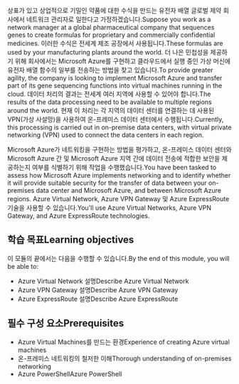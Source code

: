 <span data-ttu-id="44b08-101">상표가 있고 상업적으로 기밀인 약품에 대한 수식을 만드는 유전자 배열 글로벌 제약 회사에서 네트워크 관리자로 일한다고 가정하겠습니다.</span><span class="sxs-lookup"><span data-stu-id="44b08-101">Suppose you work as a network manager at a global pharmaceutical company that sequences genes to create formulas for proprietary and commercially confidential medicines.</span></span> <span data-ttu-id="44b08-102">이러한 수식은 전세계 제조 공장에서 사용됩니다.</span><span class="sxs-lookup"><span data-stu-id="44b08-102">These formulas are used by your manufacturing plants around the world.</span></span> <span data-ttu-id="44b08-103">더 나은 민첩성을 제공하기 위해 회사에서는 Microsoft Azure를 구현하고 클라우드에서 실행 중인 가상 머신에 유전자 배열 함수의 일부를 전송하는 방법을 찾고 있습니다.</span><span class="sxs-lookup"><span data-stu-id="44b08-103">To provide greater agility, the company is looking to implement Microsoft Azure and transfer part of its gene sequencing functions into virtual machines running in the cloud.</span></span> <span data-ttu-id="44b08-104">데이터 처리의 결과는 전세계 여러 지역에 사용할 수 있어야 합니다.</span><span class="sxs-lookup"><span data-stu-id="44b08-104">The results of the data processing need to be available to multiple regions around the world.</span></span> <span data-ttu-id="44b08-105">현재 이 처리는 각 지역의 데이터 센터를 연결하는 데 사용된 VPN(가상 사설망)을 사용하여 온-프레미스 데이터 센터에서 수행됩니다.</span><span class="sxs-lookup"><span data-stu-id="44b08-105">Currently, this processing is carried out in on-premise data centers, with virtual private networking (VPN) used to connect the data centers in each region.</span></span>

<span data-ttu-id="44b08-106">Microsoft Azure가 네트워킹을 구현하는 방법을 평가하고, 온-프레미스 데이터 센터와 Microsoft Azure 간 및 Microsoft Azure 지역 간에 데이터 전송에 적합한 보안을 제공하는지 여부를 식별하기 위해 작업을 수행했습니다.</span><span class="sxs-lookup"><span data-stu-id="44b08-106">You have been tasked to assess how Microsoft Azure implements networking and to identify whether it will provide suitable security for the transfer of data between your on-premises data center and Microsoft Azure, and between Microsoft Azure regions.</span></span> <span data-ttu-id="44b08-107">Azure Virtual Network, Azure VPN Gateway 및 Azure ExpressRoute 기술을 사용할 수 있습니다.</span><span class="sxs-lookup"><span data-stu-id="44b08-107">You'll use Azure Virtual Networks, Azure VPN Gateway, and Azure ExpressRoute technologies.</span></span>

## <a name="learning-objectives"></a><span data-ttu-id="44b08-108">학습 목표</span><span class="sxs-lookup"><span data-stu-id="44b08-108">Learning objectives</span></span>

<span data-ttu-id="44b08-109">이 모듈의 끝에서는 다음을 수행할 수 있습니다.</span><span class="sxs-lookup"><span data-stu-id="44b08-109">By the end of this module, you will be able to:</span></span>
- <span data-ttu-id="44b08-110">Azure Virtual Network 설명</span><span class="sxs-lookup"><span data-stu-id="44b08-110">Describe Azure Virtual Network</span></span>
- <span data-ttu-id="44b08-111">Azure VPN Gateway 설명</span><span class="sxs-lookup"><span data-stu-id="44b08-111">Describe Azure VPN Gateway</span></span>
- <span data-ttu-id="44b08-112">Azure ExpressRoute 설명</span><span class="sxs-lookup"><span data-stu-id="44b08-112">Describe Azure ExpressRoute</span></span>

## <a name="prerequisites"></a><span data-ttu-id="44b08-113">필수 구성 요소</span><span class="sxs-lookup"><span data-stu-id="44b08-113">Prerequisites</span></span>

- <span data-ttu-id="44b08-114">Azure Virtual Machines를 만드는 환경</span><span class="sxs-lookup"><span data-stu-id="44b08-114">Experience of creating Azure virtual machines</span></span>
- <span data-ttu-id="44b08-115">온-프레미스 네트워킹의 철저한 이해</span><span class="sxs-lookup"><span data-stu-id="44b08-115">Thorough understanding of on-premises networking</span></span>
- <span data-ttu-id="44b08-116">Azure PowerShell</span><span class="sxs-lookup"><span data-stu-id="44b08-116">Azure PowerShell</span></span>
